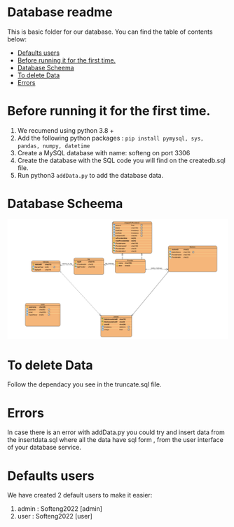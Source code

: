 # Database readme
This is basic folder for our database.
You can find the table of contents below:
<!-- @import "[TOC]" {cmd="toc" depthFrom=1 depthTo=6 orderedList=false} -->

- [Defaults users](#defaults-users)
- [Before running it for the first time.](#before-running-it-for-the-first-time)
- [Database Scheema](#database-scheema)
- [To delete Data ](#to-delete-data)
- [Errors](#errors)

# Before running it for the first time.
1. We recumend using python 3.8 +
2. Add the following python packages : ```pip install pymysql, sys, pandas, numpy, datetime```
3. Create a MySQL database with name: softeng on port 3306
4. Create the database with the SQL code you will find on the createdb.sql file. 
4. Run python3 ```addData.py``` to add the database data.

# Database Scheema
 ![database_scheema](./database_scheema.png)


 # To delete Data 
Follow the dependacy you see in the truncate.sql file.

# Errors
In case there is an error with addData.py you could try and insert data from the insertdata.sql where all the data have sql form , from the user interface of your database service.

# Defaults users
We have created 2 default users to make it easier:
1. admin : Softeng2022 [admin]
2. user : Softeng2022 [user]